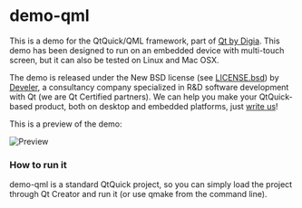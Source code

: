 demo-qml
========
This is a demo for the QtQuick/QML framework, part of [Qt by Digia][1]. This demo has been designed to run on an embedded device with multi-touch screen, but it can also be tested on Linux and Mac OSX.

The demo is released under the New BSD license (see [LICENSE.bsd][2]) by [Develer][3], a consultancy company specialized in R&D software development with Qt (we are Qt Certified partners). We can help you make your QtQuick-based product, both on desktop and embedded platforms, just [write us][4]!

This is a preview of the demo:

![Preview](https://raw.github.com/develersrl/demo-qml/master/preview.gif)

### How to run it
demo-qml is a standard QtQuick project, so you can simply load the project through Qt Creator and run it (or use qmake from the command line).


  [1]: http://qt.digia.com
  [2]: https://github.com/develersrl/demo-qml/raw/master/LICENSE.bsd
  [3]: http://www.develer.com
  [4]: http://www.develer.com/website/en/contacts/contacts/develer
